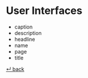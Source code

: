 User Interfaces
===============

- caption
- description
- headline
- name
- page
- title

[↵ back](../README.md)
